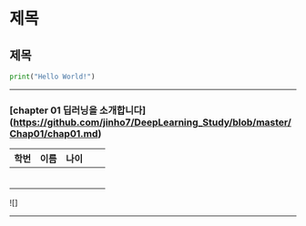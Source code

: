 # 제목

## 제목

```python
print("Hello World!")
```

---

### [chapter 01 딥러닝을 소개합니다] (https://github.com/jinho7/DeepLearning_Study/blob/master/Chap01/chap01.md)

| 학번 | 이름 | 나이 |      |      |
| ---- | ---- | ---- | ---- | ---- |
|      |      |      |      |      |
|      |      |      |      |      |
|      |      |      |      |      |
|      |      |      |      |      |
|      |      |      |      |      |
|      |      |      |      |      |



![]



---

